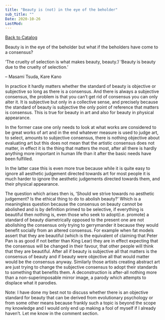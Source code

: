 ```yaml
---
title: "Beauty is (not) in the eye of the beholder"
sub_title: ""
Date: 2020-10-26
LastMod:
---
```


[Back to Catalog](https://otaking.xyz/index.html)

Beauty is in the eye of the beholder but what if the beholders have come to a consensus?

‘The cruelty of selection is what makes beauty, beauty.’/ ‘Beauty is beauty due to the cruelty of selection.’

– Masami Tsuda, Kare Kano

In practice it hardly matters whether the standard of beauty is objective or subjective so long as there is a consensus. And there is always a subjective consensus, the problem is that you can’t get rid of consensus you can only alter it. It is subjective but only in a collective sense, and precisely because the standard of beauty is subjective the only point of reference that matters is consensus. This is true for beauty in art and also for beauty in physical appearance.

In the former case one only needs to look at what works are considered to be great works of art and in the end whatever measure is used to judge art, to select, amounts to subjective consensus, there is nothing objective about evaluating art but this does not mean that the artistic consensus does not matter, in effect it is the thing that matters the most, after all there is hardly anything more important in human life than it after the basic needs have been fulfilled.

In the latter case this is even more true because while it is quite easy to ignore all aesthetic judgement directed towards art for most people it is much harder to ignore the aesthetic judgements directed towards them, and their physical appearance.

The question which arises then is, ‘Should we strive towards no aesthetic judgement? Is the ethical thing to do to abolish beauty?’ Which is a meaningless question because the consensus on beauty cannot be abolished and is by definition primed to be selective, if everything is beautiful then nothing is, even those who seek to adopt(i.e. promote) a standard of beauty diametrically opposed to the present one are not abolishing the consensus only trying to gerrymander it because they would benefit socially from an altered consensus. For example when fat models assert that they are beautiful (which is the equivalent of claiming that Peter Pan is as good if not better than King Lear) they are in effect expecting that the consensus will be changed in their favour, that other people will think that they are beautiful. After all if beauty is subjective all that matters is the consensus of beauty and if beauty were objective all that would matter would be the consensus anyway. Similarly those artists creating abstract art are just trying to change the subjective consensus to adopt their standards to something that benefits them. A deconstruction is after-all nothing more than a non-superimposable mirror image, a parody which attempts to displace what it parodies.

Note: I have done my best not to discuss whether there is an objective standard for beauty that can be derived from evolutionary psychology or from some other means because frankly such a topic is beyond the scope my knowledge and I would only end up making a fool of myself if I already haven’t. Let me know in the comment section.

